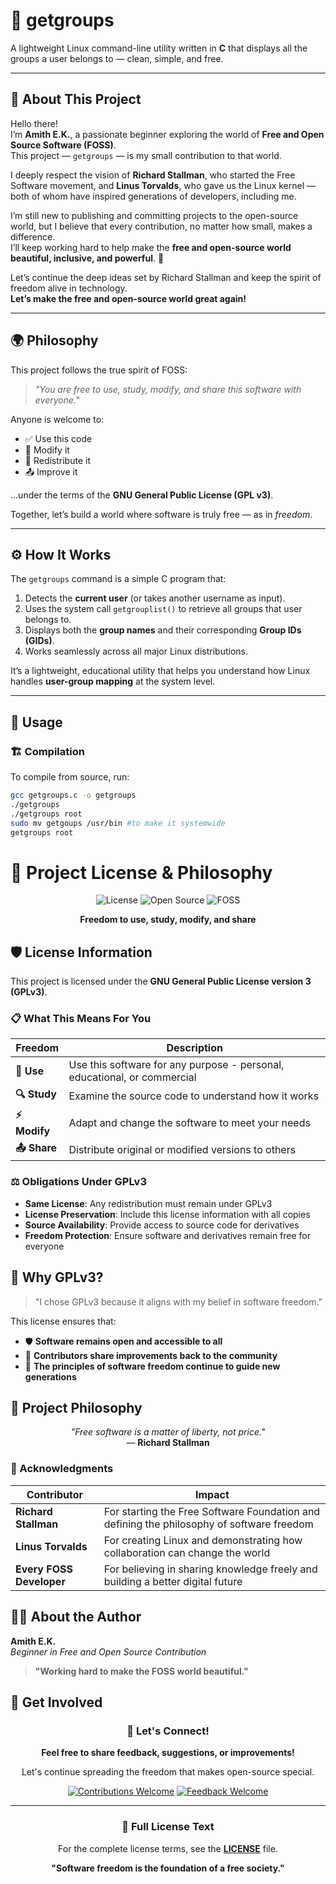 # 🐧 getgroups

A lightweight Linux command-line utility written in **C** that displays all the groups a user belongs to — clean, simple, and free.

---

## 💬 About This Project

Hello there!  
I’m **Amith E.K.**, a passionate beginner exploring the world of **Free and Open Source Software (FOSS)**.  
This project — `getgroups` — is my small contribution to that world.

I deeply respect the vision of **Richard Stallman**, who started the Free Software movement, and **Linus Torvalds**, who gave us the Linux kernel — both of whom have inspired generations of developers, including me.

I’m still new to publishing and committing projects to the open-source world, but I believe that every contribution, no matter how small, makes a difference.  
I’ll keep working hard to help make the **free and open-source world beautiful, inclusive, and powerful**. 💪

Let’s continue the deep ideas set by Richard Stallman and keep the spirit of freedom alive in technology.  
**Let’s make the free and open-source world great again!**

---

## 🌍 Philosophy

This project follows the true spirit of FOSS:

> *"You are free to use, study, modify, and share this software with everyone."*

Anyone is welcome to:
- ✅ Use this code  
- 🔧 Modify it  
- 🔁 Redistribute it  
- 📤 Improve it  

...under the terms of the **GNU General Public License (GPL v3)**.

Together, let’s build a world where software is truly free — as in *freedom*.

---

## ⚙️ How It Works

The `getgroups` command is a simple C program that:

1. Detects the **current user** (or takes another username as input).
2. Uses the system call `getgrouplist()` to retrieve all groups that user belongs to.
3. Displays both the **group names** and their corresponding **Group IDs (GIDs)**.
4. Works seamlessly across all major Linux distributions.

It’s a lightweight, educational utility that helps you understand how Linux handles **user-group mapping** at the system level.

---

## 🧠 Usage

### 🏗️ Compilation

To compile from source, run:

```bash
gcc getgroups.c -o getgroups
./getgroups
./getgroups root
sudo mv getgoups /usr/bin #to make it systemwide
getgroups root
```



# 📜 Project License & Philosophy

<div align="center">

![License](https://img.shields.io/badge/License-GPLv3-blue.svg)
![Open Source](https://img.shields.io/badge/Open%20Source-❤️-red.svg)
![FOSS](https://img.shields.io/badge/Free%20Software-✓-green.svg)

**Freedom to use, study, modify, and share**

</div>

## 🛡️ License Information

This project is licensed under the **GNU General Public License version 3 (GPLv3)**.

### 📋 What This Means For You

| Freedom | Description |
|---------|-------------|
| **🎯 Use** | Use this software for any purpose - personal, educational, or commercial |
| **🔍 Study** | Examine the source code to understand how it works |
| **⚡ Modify** | Adapt and change the software to meet your needs |
| **📤 Share** | Distribute original or modified versions to others |

### ⚖️ Obligations Under GPLv3

- **Same License**: Any redistribution must remain under GPLv3
- **License Preservation**: Include this license information with all copies
- **Source Availability**: Provide access to source code for derivatives
- **Freedom Protection**: Ensure software and derivatives remain free for everyone

## 🌟 Why GPLv3?

> "I chose GPLv3 because it aligns with my belief in software freedom."

This license ensures that:

- 🛡️ **Software remains open and accessible to all**
- 🤝 **Contributors share improvements back to the community**
- 🔄 **The principles of software freedom continue to guide new generations**

## 🎯 Project Philosophy

<div align="center">

*"Free software is a matter of liberty, not price."*  
— **Richard Stallman**

</div>

### 🙏 Acknowledgments

| Contributor | Impact |
|-------------|--------|
| **Richard Stallman** | For starting the Free Software Foundation and defining the philosophy of software freedom |
| **Linus Torvalds** | For creating Linux and demonstrating how collaboration can change the world |
| **Every FOSS Developer** | For believing in sharing knowledge freely and building a better digital future |

## 👨‍💻 About the Author

**Amith E.K.**  
*Beginner in Free and Open Source Contribution*

> **"Working hard to make the FOSS world beautiful."**

## 💌 Get Involved

<div align="center">

### 📧 Let's Connect!

**Feel free to share feedback, suggestions, or improvements!**

Let's continue spreading the freedom that makes open-source special.

[![Contributions Welcome](https://img.shields.io/badge/Contributions-Welcome-brightgreen.svg)]()
[![Feedback Welcome](https://img.shields.io/badge/Feedback-Encouraged-yellow.svg)]()

</div>

---

<div align="center">

### 📄 Full License Text

For the complete license terms, see the **[LICENSE](link)** file.

**"Software freedom is the foundation of a free society."**

</div>
